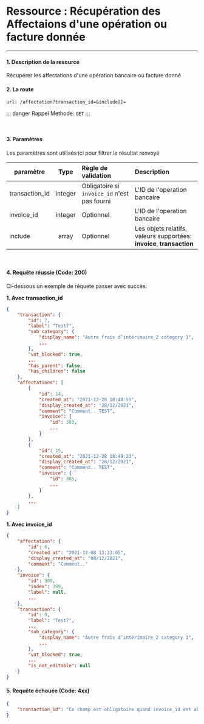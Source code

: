 # Ressource : Récupération des Affectaions d'une opération ou facture donnée

---

#### 1. Description de la resource

Récupérer les affectations d'une opération bancaire ou facture donné

#### 2. La route
```
url: /affectation?transaction_id=&include[]=
```

::: danger Rappel
Methode:  `GET`
:::

<br />

#### 3. Paramètres
Les paramètres sont utilisés ici pour filtrer le résultat renvoyé

| paramètre | Type | Règle de validation | Description |
| --------------- | :----------------: | :------------------------------------------------------------------------------------------------------------------------------------------------------------ | :---------------------------------------------------------------------------------------------------------- |
| transaction_id | integer | Obligatoire si `invoice_id` n'est pas fourni | L'ID de l'operation bancaire |
| invoice_id | integer | Optionnel | L'ID de l'operation bancaire |
| include | array | Optionnel | Les objets relatifs, valeurs supportées: **invoice**, **transaction** |


<br />

#### 4. Requête réussie (Code: 200)

Ci-dessous un exemple de rêquete passer avec succès:

__1. Avec transaction_id__

``` JSON
{
    "transaction": {
        "id": 7,
        "label": "Test7",
        "sub_category": {
            "display_name": "Autre frais d’intérimaire_2 category 1",
            ...
        },
        "vat_blocked": true,
        ...
        "has_parent": false,
        "has_children": false
    },
    "affectations": [
        {
            "id": 14,
            "created_at": "2021-12-28 18:48:55",
            "display_created_at": "28/12/2021",
            "comment": "Comment.. TEST",
            "invoice": {
                "id": 383,
                ...
            }
        },
        {
            "id": 15,
            "created_at": "2021-12-28 18:49:23",
            "display_created_at": "28/12/2021",
            "comment": "Comment.. TEST",
            "invoice": {
                "id": 385,
                ...
            }
        },
        ...
    ]
}
```

__1. Avec invoice_id__

``` JSON
{
    "affectation": {
        "id": 6,
        "created_at": "2021-12-08 13:33:05",
        "display_created_at": "08/12/2021",
        "comment": "Comment.."
    },
    "invoice": {
        "id": 399,
        "index": 399,
        "label": null,
        ...
    },
    "transaction": {
        "id": 9,
        "label": "Test7",
        ...
        "sub_category": {
            "display_name": "Autre frais d’intérimaire_2 category 1",
            ...
        },
        "vat_blocked": true,
        ...
        "is_not_editable": null
    }
}
```



#### 5. Requête échouée (Code: 4xx)

```json
{
    "transaction_id": "Ce champ est obligatoire quand invoice_id est absent."
}
```